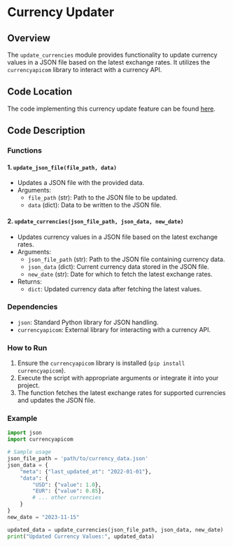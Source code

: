 # Currency Updater

## Overview
The `update_currencies` module provides functionality to update currency values in a JSON file based on the latest exchange rates. It utilizes the `currencyapicom` library to interact with a currency API.

## Code Location
The code implementing this currency update feature can be found [here](https://github.com/SoftwareEngg2024/SplitIT/blob/release/1.1/telebot_code/currency_api.py).

## Code Description

### Functions

#### 1. `update_json_file(file_path, data)`
   - Updates a JSON file with the provided data.
   - Arguments:
     - `file_path` (str): Path to the JSON file to be updated.
     - `data` (dict): Data to be written to the JSON file.

#### 2. `update_currencies(json_file_path, json_data, new_date)`
   - Updates currency values in a JSON file based on the latest exchange rates.
   - Arguments:
     - `json_file_path` (str): Path to the JSON file containing currency data.
     - `json_data` (dict): Current currency data stored in the JSON file.
     - `new_date` (str): Date for which to fetch the latest exchange rates.
   - Returns:
     - `dict`: Updated currency data after fetching the latest values.

### Dependencies
- `json`: Standard Python library for JSON handling.
- `currencyapicom`: External library for interacting with a currency API.

### How to Run
1. Ensure the `currencyapicom` library is installed (`pip install currencyapicom`).
2. Execute the script with appropriate arguments or integrate it into your project.
3. The function fetches the latest exchange rates for supported currencies and updates the JSON file.

### Example
```python
import json
import currencyapicom

# Sample usage
json_file_path = 'path/to/currency_data.json'
json_data = {
    "meta": {"last_updated_at": "2022-01-01"},
    "data": {
        "USD": {"value": 1.0},
        "EUR": {"value": 0.85},
        # ... other currencies
    }
}
new_date = "2023-11-15"

updated_data = update_currencies(json_file_path, json_data, new_date)
print("Updated Currency Values:", updated_data)
